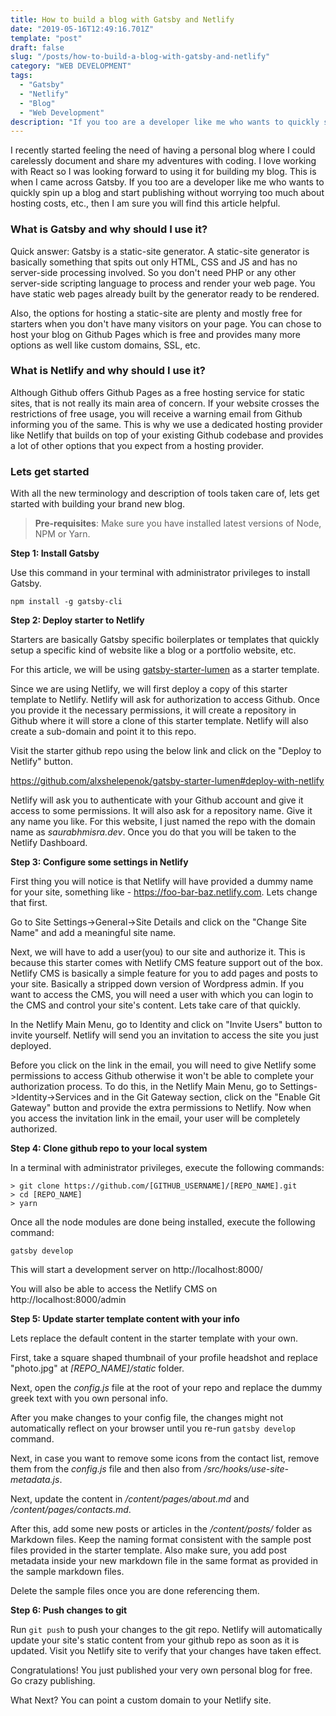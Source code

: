 ```yaml
---
title: How to build a blog with Gatsby and Netlify
date: "2019-05-16T12:49:16.701Z"
template: "post"
draft: false
slug: "/posts/how-to-build-a-blog-with-gatsby-and-netlify"
category: "WEB DEVELOPMENT"
tags:
  - "Gatsby"
  - "Netlify"
  - "Blog"
  - "Web Development"
description: "If you too are a developer like me who wants to quickly spin up a blog and start publishing without worrying too much about hosting costs, etc., then I am sure you will find this article helpful."
---
```


I recently started feeling the need of having a personal blog where I could carelessly document and share my adventures with coding. I love working with React so I was looking forward to using it for building my blog. This is when I came across Gatsby. If you too are a developer like me who wants to quickly spin up a blog and start publishing without worrying too much about hosting costs, etc., then I am sure you will find this article helpful.

### What is Gatsby and why should I use it?

Quick answer: Gatsby is a static-site generator. A static-site generator is basically something that spits out only HTML, CSS and JS and has no server-side processing involved. So you don't need PHP or any other server-side scripting language to process and render your web page. You have static web pages already built by the generator ready to be rendered.

Also, the options for hosting a static-site are plenty and mostly free for starters when you don't have many visitors on your page. You can chose to host your blog on Github Pages which is free and provides many more options as well like custom domains, SSL, etc.

### What is Netlify and why should I use it?

Although Github offers Github Pages as a free hosting service for static sites, that is not really its main area of concern. If your website crosses the restrictions of free usage, you will receive a warning email from Github informing you of the same. This is why we use a dedicated hosting provider like Netlify that builds on top of your existing Github codebase and provides a lot of other options that you expect from a hosting provider.

### Lets get started

With all the new terminology and description of tools taken care of, lets get started with building your brand new blog.

> **Pre-requisites**: Make sure you have installed latest versions of Node, NPM or Yarn.

**Step 1: Install Gatsby**

Use this command in your terminal with administrator privileges to install Gatsby.

```
npm install -g gatsby-cli
```

**Step 2: Deploy starter to Netlify**

Starters are basically Gatsby specific boilerplates or templates that quickly setup a specific kind of website like a blog or a portfolio website, etc.

For this article, we will be using [gatsby-starter-lumen](http://github.com/alxshelepenok/gatsby-starter-lumen) as a starter template.

Since we are using Netlify, we will first deploy a copy of this starter template to Netlify. Netlify will ask for authorization to access Github. Once you provide it the necessary permissions, it will create a repository in Github where it will store a clone of this starter template. Netlify will also create a sub-domain and point it to this repo.

Visit the starter github repo using the below link and click on the "Deploy to Netlify" button.

https://github.com/alxshelepenok/gatsby-starter-lumen#deploy-with-netlify

Netlify will ask you to authenticate with your Github account and give it access to some permissions. It will also ask for a repository name. Give it any name you like. For this website, I just named the repo with the domain name as _saurabhmisra.dev_. Once you do that you will be taken to the Netlify Dashboard.

**Step 3: Configure some settings in Netlify**

First thing you will notice is that Netlify will have provided a dummy name for your site, something like - https://foo-bar-baz.netlify.com. Lets change that first.

Go to Site Settings->General->Site Details and click on the "Change Site Name" and add a meaningful site name.

Next, we will have to add a user(you) to our site and authorize it. This is because this starter comes with Netlify CMS feature support out of the box. Netlify CMS is basically a simple feature for you to add pages and posts to your site. Basically a stripped down version of Wordpress admin. If you want to access the CMS, you will need a user with which you can login to the CMS and control your site's content. Lets take care of that quickly.

In the Netlify Main Menu, go to Identity and click on "Invite Users" button to invite yourself. Netlify will send you an invitation to access the site you just deployed.

Before you click on the link in the email, you will need to give Netlify some permissions to access Github otherwise it won't be able to complete your authorization process. To do this, in the Netlify Main Menu, go to Settings->Identity->Services and in the Git Gateway section, click on the "Enable Git Gateway" button and provide the extra permissions to Netlify. Now when you access the invitation link in the email, your user will be completely authorized.

**Step 4: Clone github repo to your local system**

In a terminal with administrator privileges, execute the following commands:

```
> git clone https://github.com/[GITHUB_USERNAME]/[REPO_NAME].git
> cd [REPO_NAME]
> yarn
```

Once all the node modules are done being installed, execute the following command:

```
gatsby develop
```

This will start a development server on http://localhost:8000/

You will also be able to access the Netlify CMS on http://localhost:8000/admin

**Step 5: Update starter template content with your info**

Lets replace the default content in the starter template with your own.

First, take a square shaped thumbnail of your profile headshot and replace "photo.jpg" at _[REPO_NAME]/static_ folder.

Next, open the _config.js_ file at the root of your repo and replace the dummy greek text with you own personal info.

After you make changes to your config file, the changes might not automatically reflect on your browser until you re-run `gatsby develop` command.

Next, in case you want to remove some icons from the contact list, remove them from the _config.js_ file and then also from _/src/hooks/use-site-metadata.js_.

Next, update the content in _/content/pages/about.md_ and _/content/pages/contacts.md_.

After this, add some new posts or articles in the _/content/posts/_ folder as Markdown files. Keep the naming format consistent with the sample post files provided in the starter template. Also make sure, you add post metadata inside your new markdown file in the same format as provided in the sample markdown files.

Delete the sample files once you are done referencing them.

**Step 6: Push changes to git**

Run `git push` to push your changes to the git repo. Netlify will automatically update your site's static content from your github repo as soon as it is updated. Visit you Netlify site to verify that your changes have taken effect.

Congratulations! You just published your very own personal blog for free. Go crazy publishing.

What Next? You can point a custom domain to your Netlify site.
